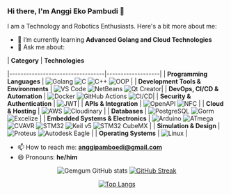 ### Hi there, I'm Anggi Eko Pambudi 👋

I am a Technology and Robotics Enthusiasts. Here's a bit more about me:

- 🌱 I’m currently learning **Advanced Golang and Cloud Technologies**
- 💬 Ask me about:

| **Category**                     | **Technologies**

|----------------------------------|-------------------|
| **Programming Languages**        | ![Golang](https://img.shields.io/badge/-Golang-00ADD8?style=flat-square&logo=go&logoColor=white) ![C](https://img.shields.io/badge/-C-A8B9CC?style=flat-square&logo=c&logoColor=white) ![C++](https://img.shields.io/badge/-C++-00599C?style=flat-square&logo=cplusplus&logoColor=white) ![OOP](https://img.shields.io/badge/-OOP-009688?style=flat-square&logo=objectorientedprogramming&logoColor=white)        |
| **Development Tools & Environments** | ![VS Code](https://img.shields.io/badge/-VS_Code-007ACC?style=flat-square&logo=visualstudiocode&logoColor=white) ![NetBeans](https://img.shields.io/badge/-NetBeans-1B6AC6?style=flat-square&logo=apachenetbeanside&logoColor=white) ![Qt Creator](https://img.shields.io/badge/-Qt_Creator-41CD52?style=flat-square&logo=qt&logoColor=white)|
| **DevOps, CI/CD & Automation**   | ![Docker](https://img.shields.io/badge/-Docker-46a2f1?style=flat-square&logo=docker&logoColor=white) ![GitHub Actions](https://img.shields.io/badge/-GitHub_Actions-2088FF?style=flat-square&logo=githubactions&logoColor=white) ![CI/CD](https://img.shields.io/badge/-CI%2FCD-222222?style=flat-square&logo=gitlab&logoColor=white)|
| **Security & Authentication**    | ![JWT](https://img.shields.io/badge/-JWT-000000?style=flat-square&logo=jsonwebtokens&logoColor=white)|
| **APIs & Integration**           | ![OpenAPI](https://img.shields.io/badge/-OpenAPI-85EA2D?style=flat-square&logo=openapiinitiative&logoColor=white) ![NFC](https://img.shields.io/badge/-NFC-0082FC?style=flat-square&logo=nfc&logoColor=white)                                                                                                                                                                    |
| **Cloud & Hosting**              | ![AWS](https://img.shields.io/badge/-AWS-232F3E?style=flat-square&logo=amazonaws&logoColor=white) ![Cloudinary](https://img.shields.io/badge/-Cloudinary-F38020?style=flat-square&logo=cloudinary&logoColor=white)                                                                                                                                                               |
| **Databases**                    | ![PostgreSQL](https://img.shields.io/badge/-PostgreSQL-336791?style=flat-square&logo=postgresql&logoColor=white) ![Gorm](https://img.shields.io/badge/-Gorm-3776AB?style=flat-square&logo=go&logoColor=white) ![Excelize](https://img.shields.io/badge/-Excelize-217346?style=flat-square&logo=microsoft-excel&logoColor=white)                                                        |
| **Embedded Systems & Electronics** | ![Arduino](https://img.shields.io/badge/-Arduino-00979D?style=flat-square&logo=arduino&logoColor=white) ![ATmega](https://img.shields.io/badge/-ATmega-0082FC?style=flat-square&logo=atmel&logoColor=white) ![CVAVR](https://img.shields.io/badge/-CVAVR-EE2C2C?style=flat-square&logo=c&logoColor=white) ![STM32](https://img.shields.io/badge/-STM32-03234B?style=flat-square&logo=stmicroelectronics&logoColor=white) ![Keil v5](https://img.shields.io/badge/-Keil_v5-007396?style=flat-square&logo=arm&logoColor=white) ![STM32 CubeMX](https://img.shields.io/badge/-STM32_CubeMX-00AAE7?style=flat-square&logo=stmicroelectronics&logoColor=white) |
| **Simulation & Design**          | ![Proteus](https://img.shields.io/badge/-Proteus-1B72BE?style=flat-square&logo=proteus&logoColor=white) ![Autodesk Eagle](https://img.shields.io/badge/-Autodesk_Eagle-0696D7?style=flat-square&logo=autodesk&logoColor=white)                                                                                                                                                 |
| **Operating Systems**            | ![Linux](https://img.shields.io/badge/-Linux-FCC624?style=flat-square&logo=linux&logoColor=black)                                                                                                                                                                                                                                                                                 |

- 📫 How to reach me: **[anggipamboedi@gmail.com](mailto:anggipamboedi@gmail.com)**
- 😄 Pronouns: **he/him**
  
<div align="center">

  ![Gemgum GitHub stats](https://github-readme-stats.vercel.app/api?username=gemgum&show_icons=true&bg_color=00000000&title_color=00ADD8&icon_color=00ADD8&text_bold=true&text_color=00ADD8&disable_animations=true&border_radius=10&border_color=808080)
    [![GitHub Streak](https://github-readme-streak-stats.herokuapp.com?user=gemgum&theme=transparent&border_radius=10&border=808080&ring=FF4500&fire=FFD700&currStreakNum=00ADD8&currStreakLabel=00ADD8&sideNums=00ADD8&dates=00ADD8&background=00000000&stroke=00ADD8&sideLabels=00ADD8&disable_animations=true)](https://git.io/streak-stats)

</div>

<div align="center">

 [![Top Langs](https://github-readme-stats.vercel.app/api/top-langs/?username=gemgum&hide=html&bg_color=00000000&title_color=00ADD8&text_color=00ADD8&disable_animations=true&border_radius=50&border_color=808080)](https://github.com/anuraghazra/github-readme-stats)

</div>

